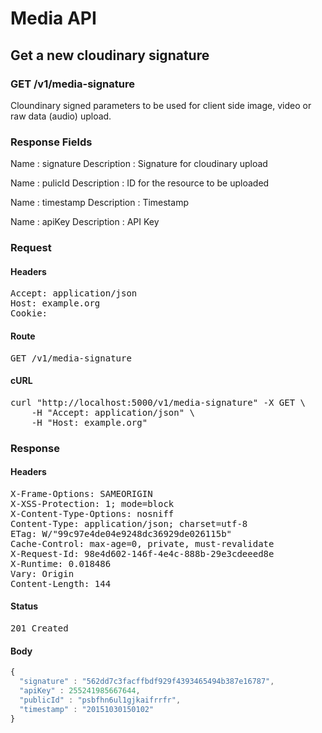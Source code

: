 # Media API

## Get a new cloudinary signature

### GET /v1/media-signature

Cloundinary signed parameters to be used for client side image, video or raw data (audio) upload.

### Response Fields

Name : signature
Description : Signature for cloudinary upload

Name : pulicId
Description : ID for the resource to be uploaded

Name : timestamp
Description : Timestamp

Name : apiKey
Description : API Key

### Request

#### Headers

<pre>Accept: application/json
Host: example.org
Cookie: </pre>

#### Route

<pre>GET /v1/media-signature</pre>

#### cURL

<pre class="request">curl &quot;http://localhost:5000/v1/media-signature&quot; -X GET \
	-H &quot;Accept: application/json&quot; \
	-H &quot;Host: example.org&quot;</pre>

### Response

#### Headers

<pre>X-Frame-Options: SAMEORIGIN
X-XSS-Protection: 1; mode=block
X-Content-Type-Options: nosniff
Content-Type: application/json; charset=utf-8
ETag: W/&quot;99c97e4de04e9248dc36929de026115b&quot;
Cache-Control: max-age=0, private, must-revalidate
X-Request-Id: 98e4d602-146f-4e4c-888b-29e3cdeeed8e
X-Runtime: 0.018486
Vary: Origin
Content-Length: 144</pre>

#### Status

<pre>201 Created</pre>

#### Body

```javascript
{
  "signature" : "562dd7c3facffbdf929f4393465494b387e16787",
  "apiKey" : 255241985667644,
  "publicId" : "psbfhn6ul1gjkaifrrfr",
  "timestamp" : "20151030150102"
}
```

